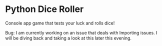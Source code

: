 # Python Dice Roller

Console app game that tests your luck and rolls dice!

Bug: I am currently working on an issue that deals with Importing issues. I will be diving back and taking a look at this later this evening. 


